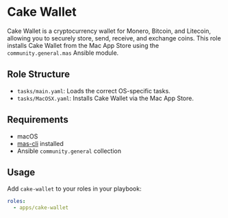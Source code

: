 # Cake Wallet

Cake Wallet is a cryptocurrency wallet for Monero, Bitcoin, and Litecoin, allowing you to securely store, send, receive, and exchange coins. This role installs Cake Wallet from the Mac App Store using the `community.general.mas` Ansible module.

## Role Structure
- `tasks/main.yaml`: Loads the correct OS-specific tasks.
- `tasks/MacOSX.yaml`: Installs Cake Wallet via the Mac App Store.

## Requirements
- macOS
- [mas-cli](https://github.com/mas-cli/mas) installed
- Ansible `community.general` collection

## Usage
Add `cake-wallet` to your roles in your playbook:

```yaml
roles:
  - apps/cake-wallet
```

